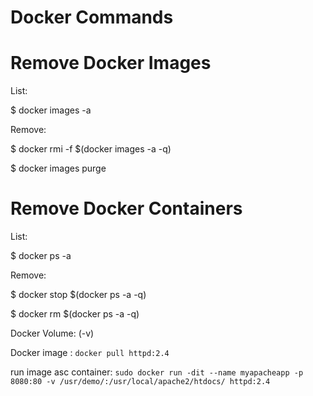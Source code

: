 # Docker Commands

# Remove Docker Images

List:

$ docker images -a

Remove:

$ docker rmi -f $(docker images -a -q)

$ docker images purge

# Remove Docker Containers

List:

$ docker ps -a

Remove:

$ docker stop $(docker ps -a -q)

$ docker rm $(docker ps -a -q)


Docker Volume:  (-v)

Docker image : `docker pull httpd:2.4`

run image asc container: `sudo docker run -dit --name myapacheapp -p 8080:80 -v /usr/demo/:/usr/local/apache2/htdocs/ httpd:2.4`
